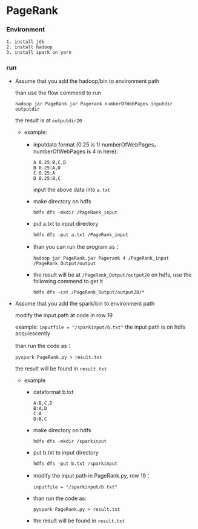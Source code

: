 # PageRank

### Environment

 	1. install jdk 
 	2. install hadoop
 	3. install spark on yarn

### run

* Assume that you add the hadoop/bin to environment path 

  than use the flow commend to run

  `hadoop jar PageRank.jar Pagerank numberOfWebPages inputdir outputdir`

  the result is at      `outputdir20`

  * example:

    * inputdata format (0.25 is 1/ numberOfWebPages， numberOfWebPages is 4 in here): 

      ~~~
      A 0.25:B,C,D
      B 0.25:A,D
      C 0.25:A
      D 0.25:B,C
      ~~~

      input the above data into `a.txt`

    * make directory on hdfs

      ~~~shell
      hdfs dfs -mkdir /PageRank_input
      ~~~

    * put a.txt to input directory

      ~~~shell
      hdfs dfs -put a.txt /PageRank_input
      ~~~

    * than you can run the program as：

      ~~~~shell
      hadoop jar PageRank.jar Pagerank 4 /PageRank_input /PageRank_Output/output
      ~~~~

    * the result will be at `/PageRank_Output/output20` on hdfs, use the following commend to get it

      ~~~shell
      hdfs dfs -cat /PageRank_Output/output20/*
      ~~~

       

* Assume that you add the spark/bin to environment path

  modify the input path at code in row 19

  example: `inputfile = "/sparkinput/b.txt"`  the input path is on hdfs acquiescently

  than run the code as：

  `pyspark PageRank.py > result.txt`

  the result will be found in `result.txt`

  * example

    * dataformat b.txt

      ~~~
      A:B,C,D
      B:A,D
      C:A
      D:B,C
      ~~~

    * make directory on hdfs

      ```shell
      hdfs dfs -mkdir /sparkinput
      ```

    * put b.txt to input directory

      ```shell
      hdfs dfs -put b.txt /sparkinput
      ```

    * modify the input path in PageRank.py, row 19：

      ```shell
      inputfile = "/sparkinput/b.txt"
      ```

    * than run the code as:

      ```shell
      pyspark PageRank.py > result.txt
      ```

    * the result will be found in `result.txt`

  ​

  ​
